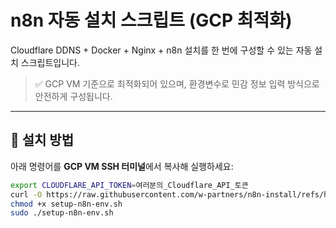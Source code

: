 # n8n 자동 설치 스크립트 (GCP 최적화)

Cloudflare DDNS + Docker + Nginx + n8n 설치를 한 번에 구성할 수 있는 자동 설치 스크립트입니다.

> ✅ GCP VM 기준으로 최적화되어 있으며, 환경변수로 민감 정보 입력 방식으로 안전하게 구성됩니다.

---

## 🔧 설치 방법

아래 명령어를 **GCP VM SSH 터미널**에서 복사해 실행하세요:

```bash
export CLOUDFLARE_API_TOKEN=여러분의_Cloudflare_API_토큰
curl -O https://raw.githubusercontent.com/w-partners/n8n-install/refs/heads/main/setup-n8n-env.sh
chmod +x setup-n8n-env.sh
sudo ./setup-n8n-env.sh
